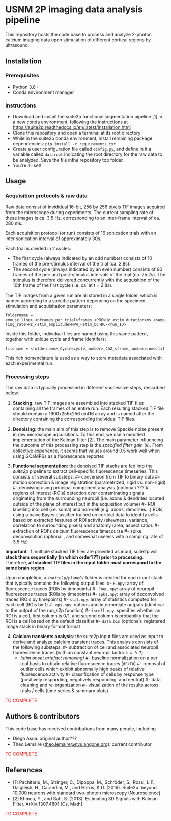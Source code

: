# USNM 2P imaging data analysis pipeline

This repository hosts the code base to process and analyze 2-photon calcium imaging data upon stimulation of different cortical regions by ultrasound.

## Installation

### Prerequisites

- Python 3.8+
- Conda environment manager

### Instructions

- Download and install the suite2p functional segmentation pipeline [1] in a new conda environment, following the instructions at https://suite2p.readthedocs.io/en/latest/installation.html
- Clone this repository and open a terminal at its root directory 
- While in the suite2p conda environment, install remaining package dependencies: `pip install -r requirements.txt`
- Create a user configuration file called `config.py`, and define in it a variable called `dataroot` indicating the root directory for the raw data to be analyzed. Save the file inthe repository top folder.
- You're all set!

## Usage

### Acquisition protocols & raw data

Raw data consist of invididual 16-bit, 256 by 256 pixels TIF images acquired from the microscope during experiments. The current sampling rate of these images is ca. 3.5 Hz, corresponding to an inter-frame interval of ca. 280 ms.

Each acquisition protocol (or run) consists of 16 sonication trials with an inter sonication interval of approximately 30s. 

Each trial is divided in 2 cycles:
- The first cycle (always indicated by an odd number) consists of 10 frames of the pre-stimulus interval of the trial (ca. 2.8s).
- The second cycle (always indicated by an even number) consists of 90 frames of the peri and post-stimulus intervals of the trial (ca. 25.2s).
The stimulus is therefore delivered concurrently with the acquisition of the 10th frame of the first cycle (i.e. ca. at t = 2.8s).

The TIF images from a given run are all stored in a single folder, which is named according to a specific pattern depending on the specimen, stimulation and acquisitation parameters:

`foldername = <mouse_line>_<nframes_per_trial>frames_<PRF>Hz_<stim_duration>ms_<sampling_rate>Hz_<stim_amplitude>MPA_<stim_DC>DC-<run_ID>`

Inside this folder, individual files are named using this same pattern, together with unique cycle and frame identifers:

`filename = <foldername>_Cycle<cycle_number>_Ch2_<frame_number>.ome.tif`

This rich nomenclature is used as a way to store metadata associated with each experimental run.

### Processing steps

The raw data is typically processed in different successive steps, described below.
1. **Stacking**: raw TIF images are assembled into stacked TIF files containing all the frames of an entire run. Each resulting stacked TIF file should contain a 1600x256x256 uint16 array and is named after the directory containing the corresponding individual TIF files.

2. **Denoising**: the main aim of this step is to remove Speckle noise present in raw microscope aqcuisitions. To this end, we use a modified implementation of the Kalman filter [2]. The main parameter influencing the outcome of this processing step is the *specified filter gain* (`G`). From collective experience, it seems that values around 0.5 work well when using GCaMP6s as a fluorescence reporter.

3. **Functional segmentation**: the denoised TIF stacks are fed into the *suite2p* pipeline to extract cell-specific fluorescence timeseries. This consists of several substeps:
#- conversion from TIF to binary data
#- motion correction & image registration (parametrized, rigid vs. non-rigid)
#- denoising using principal component analysis (optional) ???
#- regions of interest (ROIs) detection over contaminating signals originating from the surrounding neuropil (i.e. axons & dendrites located outside of the plane of interest but in the acquisition volume)
#- ROI labelling into cell (i.e. soma) and non-cell (e.g. axons, dendrites...) ROIs, using a naive Bayes classifier trained on cortical data to identify cells based on extracted features of ROI activity (skewness, variance, correlation to surrounding pixels) and anatomy (area, aspect ratio).
#- extraction of ROI's calcium fluorescence timecourse
#- spike deconvolution (optional , and somewhat useless with a sampling rate of 3.5 Hz)

**Important**: if multiple stacked TIF files are provided as input, suite2p will **stack them sequentially (in which order???) prior to processing**. Therefore, **all stacked TIF files in the input folder must correspond to the same brain region**.

Upon completion, a `/suite2p/plane0/` folder is created for each input stack that typically contains the following output files:
#- `F.npy`: array of fluorescence traces (ROIs by timepoints)
#- `Fneu.npy`: array of neuropil fluorescence traces (ROIs by timepoints)
#- `spks.npy`: array of deconvolved traces (ROIs by timepoints)
#- `stat.npy`: array of statistics computed for each cell (ROIs by 1)
#- `ops.npy`: options and intermediate outputs (identical to the output of the run_s2p function)
#- `iscell.npy`: specifies whether an ROI is a cell, first column is 0/1, and second column is probability that the ROI is a cell based on the default classifier
#- `data.bin` (optional): registered image stack in binary format format

4. **Calcium transients analysis**: the suite2p input files are used as input to derive and analyze calcium transient traces. This analysis consists of the following substeps:
#- subtraction of cell and associated neuropil fluorescence traces (with an constant neuropil factor `k = 0.7`).
	- *(stim onset artefact removing)*
#- baseline normalization on a per trial basis to obtain relative fluorescence traces (`dF/F0`)
#- removal of outlier cells which exhibit abnormally high peaks of relative fluorescence activity
#- classification of cells by response type (positively responding, negatively responding, and neutral)
#- data cleaning and re-organization
#- visualization of the results across trials / cells (time series & summary plots)

<span style="color:red">TO COMPLETE</span>

## Authors & contributors

This code base has received contributions from many people, including
- Diego Asua: original author???
- Theo Lemaire (theo.lemaire@nyulangone.org): current contributor

<span style="color:red">TO COMPLETE</span>

## References

- [1] Pachitariu, M., Stringer, C., Dipoppa, M., Schröder, S., Rossi, L.F., Dalgleish, H., Carandini, M., and Harris, K.D. (2016). Suite2p: beyond 10,000 neurons with standard two-photon microscopy (Neuroscience).
- [2] Khmou, Y., and Safi, S. (2013). Estimating 3D Signals with Kalman Filter. ArXiv:1307.4801 [Cs, Math].

<span style="color:red">TO COMPLETE</span>
